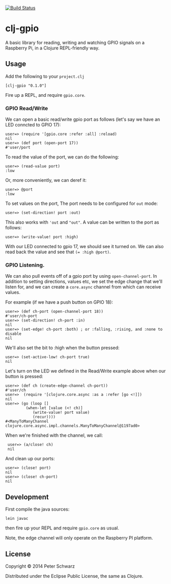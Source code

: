 [![Build Status](https://travis-ci.org/peterschwarz/clj-gpio.svg)](https://travis-ci.org/peterschwarz/clj-gpio)

# clj-gpio

A basic library for reading, writing and watching GPIO signals on a Raspberry
Pi, in a Clojure REPL-friendly way.

## Usage

Add the following to your `project.clj`

    [clj-gpio "0.1.0"]

Fire up a REPL, and require `gpio.core`.

### GPIO Read/Write 

We can open a basic read/write gpio port as follows (let's say we have an LED
conncted to GPIO 17):

    user=> (require '[gpio.core :refer :all] :reload)
    nil
    user=> (def port (open-port 17))
    #'user/port

To read the value of the port, we can do the following:

    user=> (read-value port)
    :low

Or, more conveniently, we can deref it:

    user=> @port
    :low

To set values on the port, The port needs to be configured for `out` mode:

    user=> (set-direction! port :out)

This also works with `'out` and `"out"`.  A value can be written to the port
as follows:

    user=> (write-value! port :high)

With our LED connected to gpio 17, we should see it turned on.  We can also
read back the value and see that `(= :high @port)`.

### GPIO Listening.

We can also pull events off of a gpio port by using `open-channel-port`.  In
addition to setting directions, values etc, we set the edge change that we'll
listen for, and we can create a `core.async` channel from which can receive
values. 

For example (if we have a push button on GPIO 18):

    user=> (def ch-port (open-channel-port 18))
    #'user/ch-port
    user=> (set-direction! ch-port :in)
    nil
    user=> (set-edge! ch-port :both) ; or :falling, :rising, and :none to disable 
    nil

 We'll also set the bit to :high when the button pressed:

    user=> (set-active-low! ch-port true) 
    nil

Let's turn on the LED we defined in the Read/Write example above when our
button is pressed: 

    user=> (def ch (create-edge-channel ch-port))
    #'user/ch
    user=>  (require '[clojure.core.async :as a :refer [go <!]])
    nil
    user=> (go (loop []
             (when-let [value (<! ch)]
                (write-value! port value)
                (recur))))
    #<ManyToManyChannel clojure.core.async.impl.channels.ManyToManyChannel@1197ad0>


When we're finished with the channel, we call:

     user=> (a/close! ch)
     nil

And clean up our ports:

    user=> (close! port)
    nil
    user=> (close! ch-port)
    nil

## Development

First compile the java sources:

    lein javac

then fire up your REPL and require `gpio.core` as usual.

Note, the edge channel will only operate on the Raspberry PI platform.

## License

Copyright © 2014 Peter Schwarz

Distributed under the Eclipse Public License, the same as Clojure.
